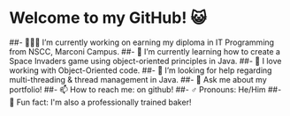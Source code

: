 # Welcome to my GitHub! 😺

##- 👨🏻‍🎓 I’m currently working on earning my diploma in IT Programming from NSCC, Marconi Campus.
##- 👾 I’m currently learning how to create a Space Invaders game using object-oriented principles in Java.
##- 💖 I love working with Object-Oriented code.
##- 🤔 I’m looking for help regarding multi-threading & thread management in Java.
##- 💬 Ask me about my portfolio!
##- 📫 How to reach me: on github!
##- ♂️ Pronouns: He/Him
##- 🧁 Fun fact: I'm also a professionally trained baker!

